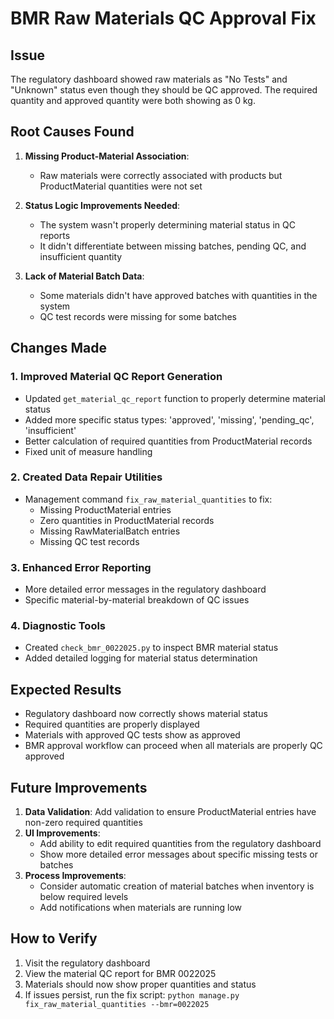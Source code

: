 # BMR Raw Materials QC Approval Fix

## Issue
The regulatory dashboard showed raw materials as "No Tests" and "Unknown" status even though they should be QC approved. The required quantity and approved quantity were both showing as 0 kg.

## Root Causes Found

1. **Missing Product-Material Association**:
   - Raw materials were correctly associated with products but ProductMaterial quantities were not set

2. **Status Logic Improvements Needed**:
   - The system wasn't properly determining material status in QC reports
   - It didn't differentiate between missing batches, pending QC, and insufficient quantity

3. **Lack of Material Batch Data**:
   - Some materials didn't have approved batches with quantities in the system
   - QC test records were missing for some batches

## Changes Made

### 1. Improved Material QC Report Generation

- Updated `get_material_qc_report` function to properly determine material status
- Added more specific status types: 'approved', 'missing', 'pending_qc', 'insufficient'
- Better calculation of required quantities from ProductMaterial records
- Fixed unit of measure handling

### 2. Created Data Repair Utilities

- Management command `fix_raw_material_quantities` to fix:
  - Missing ProductMaterial entries
  - Zero quantities in ProductMaterial records
  - Missing RawMaterialBatch entries
  - Missing QC test records

### 3. Enhanced Error Reporting

- More detailed error messages in the regulatory dashboard
- Specific material-by-material breakdown of QC issues

### 4. Diagnostic Tools

- Created `check_bmr_0022025.py` to inspect BMR material status
- Added detailed logging for material status determination

## Expected Results

- Regulatory dashboard now correctly shows material status
- Required quantities are properly displayed
- Materials with approved QC tests show as approved
- BMR approval workflow can proceed when all materials are properly QC approved

## Future Improvements

1. **Data Validation**: Add validation to ensure ProductMaterial entries have non-zero required quantities
2. **UI Improvements**: 
   - Add ability to edit required quantities from the regulatory dashboard
   - Show more detailed error messages about specific missing tests or batches
3. **Process Improvements**:
   - Consider automatic creation of material batches when inventory is below required levels
   - Add notifications when materials are running low

## How to Verify

1. Visit the regulatory dashboard
2. View the material QC report for BMR 0022025
3. Materials should now show proper quantities and status
4. If issues persist, run the fix script: `python manage.py fix_raw_material_quantities --bmr=0022025`
